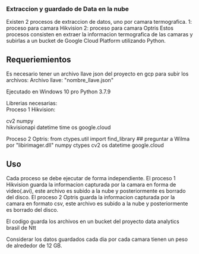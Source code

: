 ### Extraccion y guardado de Data en la nube

Existen 2 procesos de extraccion de datos, uno por camara termografica.
1: proceso para camara Hikvision
2: proceso para camara Optris
Estos procesos consisten en extraer la informacion termografica de las camaras y subirlas a un bucket de Google Cloud Platform utilizando Python.

## Requeriemientos

Es necesario tener un archivo llave json del proyecto en gcp para subir los archivos: 
Archivo llave: "nombre_llave.json"

Ejecutado en Windows 10 pro
Python 3.7.9

Librerias necesarias:  
Proceso 1 Hikvision:

cv2 
numpy   
hikvisionapi 
datetime 
time 
os 
google.cloud 

Proceso 2 Optris:
from ctypes.util import find_library  ## preguntar a Wilma por "libirimager.dll"
numpy 
ctypes
cv2
os
datetime
google.cloud

## Uso

Cada proceso se debe ejecutar de forma independiente.
El proceso 1 Hikvision guarda la informacion capturada por la camara en forma de video(.avi), este archivo es subido a la nube y posteriormente es borrado del disco.
El proceso 2 Optris guarda la informacion capturada por la camara en formato csv, este archivo es subido a la nube y posteriormente es borrado del disco.

El codigo guarda los archivos en un bucket del proyecto data analytics brasil de Ntt

Considerar los datos guardados cada dia por cada camara tienen un peso de alrededor de 12 GB.
